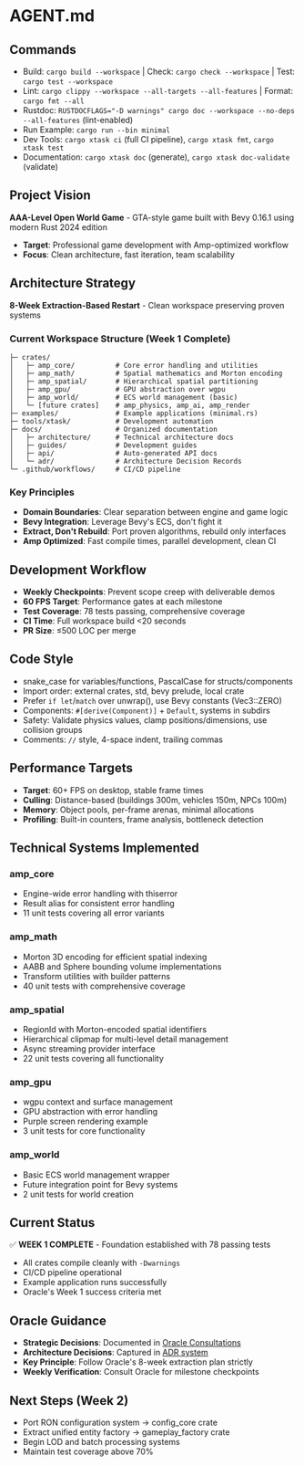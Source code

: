 # AGENT.md

## Commands
- Build: `cargo build --workspace` | Check: `cargo check --workspace` | Test: `cargo test --workspace`
- Lint: `cargo clippy --workspace --all-targets --all-features` | Format: `cargo fmt --all`
- Rustdoc: `RUSTDOCFLAGS="-D warnings" cargo doc --workspace --no-deps --all-features` (lint-enabled)
- Run Example: `cargo run --bin minimal`
- Dev Tools: `cargo xtask ci` (full CI pipeline), `cargo xtask fmt`, `cargo xtask test`
- Documentation: `cargo xtask doc` (generate), `cargo xtask doc-validate` (validate)

## Project Vision
**AAA-Level Open World Game** - GTA-style game built with Bevy 0.16.1 using modern Rust 2024 edition
- **Target**: Professional game development with Amp-optimized workflow
- **Focus**: Clean architecture, fast iteration, team scalability

## Architecture Strategy
**8-Week Extraction-Based Restart** - Clean workspace preserving proven systems

### Current Workspace Structure (Week 1 Complete)
```
├─ crates/
│   ├─ amp_core/          # Core error handling and utilities
│   ├─ amp_math/          # Spatial mathematics and Morton encoding  
│   ├─ amp_spatial/       # Hierarchical spatial partitioning
│   ├─ amp_gpu/           # GPU abstraction over wgpu
│   ├─ amp_world/         # ECS world management (basic)
│   └─ [future crates]    # amp_physics, amp_ai, amp_render
├─ examples/              # Example applications (minimal.rs)
├─ tools/xtask/           # Development automation
├─ docs/                  # Organized documentation
│   ├─ architecture/      # Technical architecture docs
│   ├─ guides/            # Development guides  
│   ├─ api/               # Auto-generated API docs
│   └─ adr/               # Architecture Decision Records
└─ .github/workflows/     # CI/CD pipeline
```

### Key Principles
- **Domain Boundaries**: Clear separation between engine and game logic
- **Bevy Integration**: Leverage Bevy's ECS, don't fight it
- **Extract, Don't Rebuild**: Port proven algorithms, rebuild only interfaces
- **Amp Optimized**: Fast compile times, parallel development, clean CI

## Development Workflow
- **Weekly Checkpoints**: Prevent scope creep with deliverable demos
- **60 FPS Target**: Performance gates at each milestone
- **Test Coverage**: 78 tests passing, comprehensive coverage
- **CI Time**: Full workspace build <20 seconds
- **PR Size**: ≤500 LOC per merge

## Code Style
- snake_case for variables/functions, PascalCase for structs/components
- Import order: external crates, std, bevy prelude, local crate
- Prefer `if let`/`match` over unwrap(), use Bevy constants (Vec3::ZERO)
- Components: `#[derive(Component)]` + `Default`, systems in subdirs
- Safety: Validate physics values, clamp positions/dimensions, use collision groups
- Comments: `//` style, 4-space indent, trailing commas

## Performance Targets
- **Target**: 60+ FPS on desktop, stable frame times
- **Culling**: Distance-based (buildings 300m, vehicles 150m, NPCs 100m)
- **Memory**: Object pools, per-frame arenas, minimal allocations
- **Profiling**: Built-in counters, frame analysis, bottleneck detection

## Technical Systems Implemented
### amp_core
- Engine-wide error handling with thiserror
- Result<T> alias for consistent error handling
- 11 unit tests covering all error variants

### amp_math
- Morton 3D encoding for efficient spatial indexing
- AABB and Sphere bounding volume implementations
- Transform utilities with builder patterns
- 40 unit tests with comprehensive coverage

### amp_spatial  
- RegionId with Morton-encoded spatial identifiers
- Hierarchical clipmap for multi-level detail management
- Async streaming provider interface
- 22 unit tests covering all functionality

### amp_gpu
- wgpu context and surface management
- GPU abstraction with error handling
- Purple screen rendering example
- 3 unit tests for core functionality

### amp_world
- Basic ECS world management wrapper
- Future integration point for Bevy systems
- 2 unit tests for world creation

## Current Status
✅ **WEEK 1 COMPLETE** - Foundation established with 78 passing tests
- All crates compile cleanly with `-Dwarnings`
- CI/CD pipeline operational
- Example application runs successfully
- Oracle's Week 1 success criteria met

## Oracle Guidance
- **Strategic Decisions**: Documented in [Oracle Consultations](docs/oracle-consultations.md)
- **Architecture Decisions**: Captured in [ADR system](docs/adr/README.md)
- **Key Principle**: Follow Oracle's 8-week extraction plan strictly
- **Weekly Verification**: Consult Oracle for milestone checkpoints

## Next Steps (Week 2)
- Port RON configuration system → config_core crate
- Extract unified entity factory → gameplay_factory crate
- Begin LOD and batch processing systems
- Maintain test coverage above 70%
